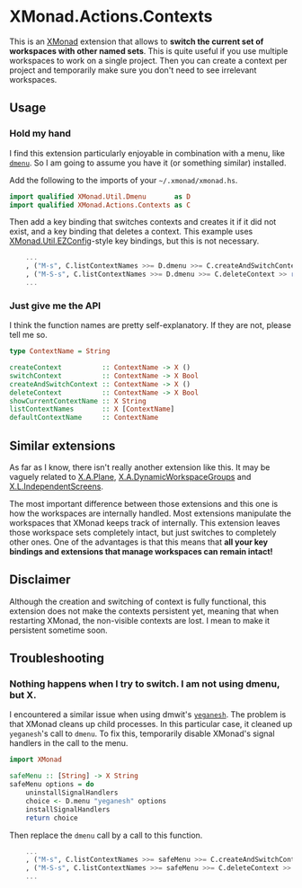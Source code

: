 # XMonad.Actions.Contexts

This is an [XMonad](http://xmonad.org) extension that allows to **switch the
current set of workspaces with other named sets**. This is quite useful if you
use multiple workspaces to work on a single project. Then you can create a
context per project and temporarily make sure you don't need to see irrelevant
workspaces.


## Usage

### Hold my hand

I find this extension particularly enjoyable in combination with a menu, like
[`dmenu`](http://tools.suckless.org/dmenu/). So I am going to assume you have it
(or something similar) installed.

Add the following to the imports of your `~/.xmonad/xmonad.hs`.
```haskell
import qualified XMonad.Util.Dmenu       as D
import qualified XMonad.Actions.Contexts as C
```

Then add a key binding that switches contexts and creates it if it did not
exist, and a key binding that deletes a context.
This example uses
[XMonad.Util.EZConfig](http://xmonad.org/xmonad-docs/xmonad-contrib/XMonad-Util-EZConfig.html)-style
key bindings, but this is not necessary.
```haskell
    ...
    , ("M-s", C.listContextNames >>= D.dmenu >>= C.createAndSwitchContext)
    , ("M-S-s", C.listContextNames >>= D.dmenu >>= C.deleteContext >> return ())
    ...
```

### Just give me the API

I think the function names are pretty self-explanatory. If they are not, please
tell me so.
```haskell
type ContextName = String

createContext          :: ContextName -> X ()
switchContext          :: ContextName -> X Bool
createAndSwitchContext :: ContextName -> X ()
deleteContext          :: ContextName -> X Bool
showCurrentContextName :: X String
listContextNames       :: X [ContextName]
defaultContextName     :: ContextName
```


## Similar extensions

As far as I know, there isn't really another extension like this. It may be
vaguely related to
[X.A.Plane](http://xmonad.org/xmonad-docs/xmonad-contrib/XMonad-Actions-Plane.html),
[X.A.DynamicWorkspaceGroups](http://xmonad.org/xmonad-docs/xmonad-contrib/XMonad-Actions-DynamicWorkspaceGroups.html)
and
[X.L.IndependentScreens](http://hackage.haskell.org/package/xmonad-contrib-0.12/docs/XMonad-Layout-IndependentScreens.html).

The most important difference between those extensions and this one is how the
workspaces are internally handled. Most extensions manipulate the workspaces
that XMonad keeps track of internally. This extension leaves those workspace
sets completely intact, but just switches to completely other ones. One of the
advantages is that this means that **all your key bindings and extensions that
manage workspaces can remain intact!**


## Disclaimer

Although the creation and switching of context is fully functional, this
extension does not make the contexts persistent yet, meaning that when
restarting XMonad, the non-visible contexts are lost. I mean to make it
persistent sometime soon.


## Troubleshooting

### Nothing happens when I try to switch. I am not using dmenu, but X.

I encountered a similar issue when using dmwit's
[`yeganesh`](http://dmwit.com/yeganesh/). The problem is that XMonad cleans up
child processes. In this particular case, it cleaned up `yeganesh`'s call to
`dmenu`. To fix this, temporarily disable XMonad's signal handlers in the call
to the menu.
```haskell
import XMonad

safeMenu :: [String] -> X String
safeMenu options = do
    uninstallSignalHandlers
    choice <- D.menu "yeganesh" options
    installSignalHandlers
    return choice
```
Then replace the `dmenu` call by a call to this function.
```haskell
    ...
    , ("M-s", C.listContextNames >>= safeMenu >>= C.createAndSwitchContext)
    , ("M-S-s", C.listContextNames >>= safeMenu >>= C.deleteContext >> return ())
    ...
```
